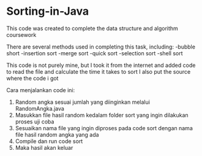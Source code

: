 # Sorting-in-Java
This code was created to complete the data structure and algorithm coursework

There are several methods used in completing this task, including:
-bubble short
-insertion sort
-merge sort
-quick sort
-selection sort
-shell sort

This code is not purely mine, but I took it from the internet and added code to read the file and calculate the time it takes to sort
I also put the source where the code i got

Cara menjalankan code ini:
1. Random angka sesuai jumlah yang diinginkan melalui RandomAngka.java
2. Masukkan file hasil random kedalam folder sort yang ingin dilakukan proses uji coba
3. Sesuaikan nama file yang ingin diproses pada code sort dengan nama file hasil random angka yang ada
4. Compile dan run code sort
5. Maka hasil akan keluar
